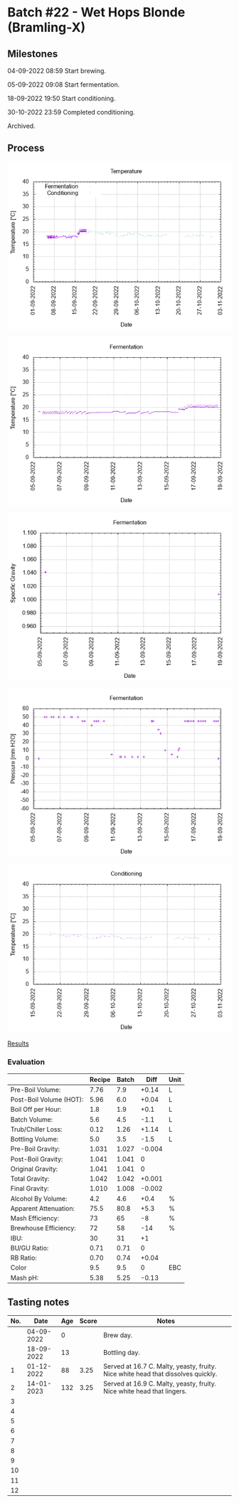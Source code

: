 # Batch #22 - Wet Hops Blonde (Bramling-X)

## Milestones

04-09-2022 08:59 Start brewing.

05-09-2022 09:08 Start fermentation.

18-09-2022 19:50 Start conditioning.

30-10-2022 23:59 Completed conditioning.

Archived.

## Process

![temperature](temperature.png)

![fermentation](fermentation.png)

![specific gravity](gravity.png)

![pressure](pressure.png)

![conditioning](conditioning.png)

[Results](./Batch_22_Wet_Hops_Blonde_Ale_Bramling-X_results.pdf)

### Evaluation

|                         | Recipe | Batch | Diff   | Unit |
|-------------------------|--------|-------|--------|------|
| Pre-Boil Volume:        | 7.76   | 7.9   | +0.14  | L    |
| Post-Boil Volume (HOT): | 5.96   | 6.0   | +0.04  | L    |
| Boil Off per Hour:      | 1.8    | 1.9   | +0.1   | L    |
| Batch Volume:           | 5.6    | 4.5   | -1.1   | L    |
| Trub/Chiller Loss:      | 0.12   | 1.26  | +1.14  | L    |
| Bottling Volume:        | 5.0    | 3.5   | -1.5   | L    |
| Pre-Boil Gravity:       | 1.031  | 1.027 | -0.004 |      |
| Post-Boil Gravity:      | 1.041  | 1.041 |  0     |      |
| Original Gravity:       | 1.041  | 1.041 |  0     |      |
| Total Gravity:          | 1.042  | 1.042 | +0.001 |      |
| Final Gravity:          | 1.010  | 1.008 | -0.002 |      |
| Alcohol By Volume:      | 4.2    | 4.6   | +0.4   | %    |
| Apparent Attenuation:   | 75.5   | 80.8  | +5.3   | %    |
| Mash Efficiency:        | 73     | 65    | -8     | %    |
| Brewhouse Efficiency:   | 72     | 58    | -14    | %    |
| IBU:                    | 30     | 31    | +1     |      |
| BU/GU Ratio:            | 0.71   | 0.71  |  0     |      |
| RB Ratio:               | 0.70   | 0.74  | +0.04  |      |
| Color                   | 9.5    | 9.5   |  0     | EBC  |
| Mash pH:                | 5.38   | 5.25  | -0.13  |      |

## Tasting notes

| No. | Date       | Age | Score | Notes |
|-----|------------|-----|-------|-------|
|     | 04-09-2022 |   0 |       | Brew day. |
|     | 18-09-2022 |  13 |       | Bottling day. |
|   1 | 01-12-2022 |  88 | 3.25  | Served at 16.7 C. Malty, yeasty, fruity. Nice white head that dissolves quickly. |
|   2 | 14-01-2023 | 132 | 3.25  | Served at 16.9 C. Malty, yeasty, fruity. Nice white head that lingers. |
|   3 |            |     |       |  |
|   4 |            |     |       |  |
|   5 |            |     |       |  |
|   6 |            |     |       |  |
|   7 |            |     |       |  |
|   8 |            |     |       |  |
|   9 |            |     |       |  |
|  10 |            |     |       |  |
|  11 |            |     |       |  |
|  12 |            |     |       |  |
